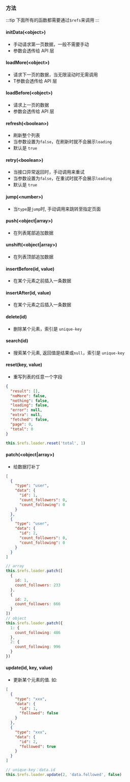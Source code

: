 ### 方法

<Phone page="method" />

:::tip
下面所有的函数都需要通过`$refs`来调用
:::

#### initData(\<object\>)
- 手动请求第一页数据，一般不需要手动
- 参数会透传给 API 层

#### loadMore(\<object\>)
- 请求下一页的数据，当无限滚动时无需调用
- T参数会透传给 API 层

#### loadBefore(\<object\>)
- 请求上一页的数据
- 参数会透传给 API 层

#### refresh(\<boolean\>)
- 刷新整个列表
- 当参数设置为`false`，在刷新时就不会展示`loading`
- 默认是 `true`

#### retry(\<boolean\>)
- 当接口异常返回时，手动调用来重试
- 当参数设置为`false`，在重试时就不会展示`loading`
- 默认是 `true`

#### jump(\<number\>)
- 当`type`是`jump`时, 手动调用来跳转至指定页面

#### push(\<object|array\>)
- 在列表尾部追加数据

#### unshift(\<object|array\>)
- 在列表顶部追加数据

#### insertBefore(id, value)
- 在某个元素之前插入一条数据

#### insertAfter(id, value)
- 在某个元素之后插入一条数据

#### delete(id)
- 删除某个元素，索引是 `unique-key`

#### search(id)
- 搜索某个元素, 返回值是结果或`null`，索引是 `unique-key`

#### reset(key, value)
- 重写列表的任意一个字段
```json
{
  "result": [],
  "noMore": false,
  "nothing": false,
  "loading": false,
  "error": null,
  "extra": null,
  "fetched": false,
  "page": 0,
  "total": 0
}
```
```javascript
this.$refs.loader.reset('total', 1)
```

#### patch(\<object|array\>)
- 给数据打补丁
```json
[
  {
    "type": "user",
    "data": {
      "id": 1,
      "count_followers": 0,
      "count_following": 0
    }
  },
  {
    "type": "user",
    "data": {
      "id": 2,
      "count_followers": 0,
      "count_following": 0
    }
  }
]
```
```javascript
// array
this.$refs.loader.patch([
  {
    id: 1,
    count_followers: 233
  },
  {
    id: 2,
    count_followers: 666
  }
])
// object
this.$refs.loader.patch({
  1: {
    count_following: 486
  },
  2: {
    count_following: 996
  }
})
```

#### update(id, key, value)
- 更新某个元素的值. 如:
```json
[
  {
    "type": "xxx",
    "data": {
      "id": 1,
      "followed": false
    }
  },
  {
    "type": "xxx",
    "data": {
      "id": 2,
      "followed": true
    }
  }
]
```
```javascript
// unique-key：data.id
this.$refs.loader.update(2, 'data.followed', false)
```
